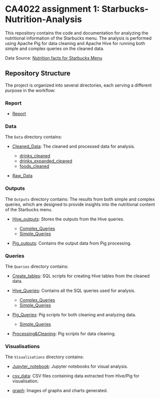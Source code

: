 # CA4022 assignment 1: Starbucks-Nutrition-Analysis

This repository contains the code and documentation for analyzing the nutritional information of the Starbucks menu. The analysis is performed using Apache Pig for data cleaning and Apache Hive for running both simple and complex queries on the cleaned data.

Data Source: [Nutrition facts for Starbucks Menu](https://www.kaggle.com/datasets/starbucks/starbucks-menu)

## Repository Structure

The project is organized into several directories, each serving a different purpose in the workflow:

### Report
- [Report]()

### Data

The `Data` directory contains:

- [Cleaned_Data](./Data/Cleaned_Data): The cleaned and processed data for analysis.
  - [drinks_cleaned](./Data/Cleaned_Data/drinks_cleaned)
  - [drinks_expanded_cleaned](./Data/Cleaned_Data/drinks_expanded_cleaned)
  - [foods_cleaned](./Data/Cleaned_Data/foods_cleaned)

- [Raw_Data](./Data/Raw_data)


### Outputs
The `Outputs` directory contains:
The results from both simple and complex queries, which are designed to provide insights into the nutritional content of the Starbucks menu.

- [Hive_outputs](./Outputs/Hive_outputs): Stores the outputs from the Hive queries.
  - [Complex_Queries](./Outputs/Hive_outputs/Complex_Queries)
  - [Simple_Queries](./Outputs/Hive_outputs/Simple_Queries)
  
- [Pig_outputs](./Outputs/Pig_outputs): Contains the output data from Pig processing.

### Queries
The `Queries` directory contains:

- [Create_tables](./Queries/Create_tables): SQL scripts for creating Hive tables from the cleaned data.
  
- [Hive_Queries](./Queries/Hive_Queries): Contains all the SQL queries used for analysis. 
  - [Complex_Queries](./Queries/Hive_Queries/Complex_Queries)
  - [Simple_Queries](./Queries/Hive_Queries/Simple_Queries)
  
- [Pig_Queries](./Queries/Pig_Queries): Pig scripts for both cleaning and analyzing data.
  - [Simple_Queries](./Queries/Pig_Queries/Simple_Queries)

- [Processing&Cleaning](./Queries/Processing&Cleaning): Pig scripts for data cleaning.

### Visualisations

The `Visualisations` directory contains:

- [Jupyter_notebook](./Visualisations/Jupyter_notebook): Jupyter notebooks for visual analysis.

- [csv_data](./Visualisations/csv_data): CSV files containing data extracted from Hive/Pig for visualisation.
    
- [graph](./Visualisations/graph): Images of graphs and charts generated.
